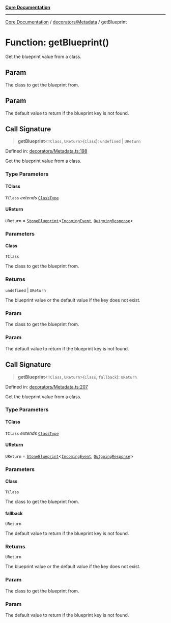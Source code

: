 [**Core Documentation**](../../../README.md)

***

[Core Documentation](../../../README.md) / [decorators/Metadata](../README.md) / getBlueprint

# Function: getBlueprint()

Get the blueprint value from a class.

## Param

The class to get the blueprint from.

## Param

The default value to return if the blueprint key is not found.

## Call Signature

> **getBlueprint**\<`TClass`, `UReturn`\>(`Class`): `undefined` \| `UReturn`

Defined in: [decorators/Metadata.ts:198](https://github.com/stonemjs/core/blob/b1f29857c7f1e529739f22d486494bed3b22d2c6/src/decorators/Metadata.ts#L198)

Get the blueprint value from a class.

### Type Parameters

#### TClass

`TClass` *extends* [`ClassType`](../../../declarations/type-aliases/ClassType.md)

#### UReturn

`UReturn` = [`StoneBlueprint`](../../../options/StoneBlueprint/interfaces/StoneBlueprint.md)\<[`IncomingEvent`](../../../events/IncomingEvent/classes/IncomingEvent.md), [`OutgoingResponse`](../../../events/OutgoingResponse/classes/OutgoingResponse.md)\>

### Parameters

#### Class

`TClass`

The class to get the blueprint from.

### Returns

`undefined` \| `UReturn`

The blueprint value or the default value if the key does not exist.

### Param

The class to get the blueprint from.

### Param

The default value to return if the blueprint key is not found.

## Call Signature

> **getBlueprint**\<`TClass`, `UReturn`\>(`Class`, `fallback`): `UReturn`

Defined in: [decorators/Metadata.ts:207](https://github.com/stonemjs/core/blob/b1f29857c7f1e529739f22d486494bed3b22d2c6/src/decorators/Metadata.ts#L207)

Get the blueprint value from a class.

### Type Parameters

#### TClass

`TClass` *extends* [`ClassType`](../../../declarations/type-aliases/ClassType.md)

#### UReturn

`UReturn` = [`StoneBlueprint`](../../../options/StoneBlueprint/interfaces/StoneBlueprint.md)\<[`IncomingEvent`](../../../events/IncomingEvent/classes/IncomingEvent.md), [`OutgoingResponse`](../../../events/OutgoingResponse/classes/OutgoingResponse.md)\>

### Parameters

#### Class

`TClass`

The class to get the blueprint from.

#### fallback

`UReturn`

The default value to return if the blueprint key is not found.

### Returns

`UReturn`

The blueprint value or the default value if the key does not exist.

### Param

The class to get the blueprint from.

### Param

The default value to return if the blueprint key is not found.
